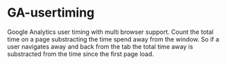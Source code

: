 # GA-usertiming
Google Analytics user timing with multi browser support. 
Count the total time on a page substracting the time spend away from the window. So if a user navigates away and back from the tab the total time away is substracted from the time since the first page load.  
